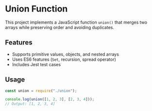 # Union Function

This project implements a JavaScript function `union()` that merges two arrays while preserving order and avoiding duplicates.

## Features
- Supports primitive values, objects, and nested arrays
- Uses ES6 features (`Set`, recursion, spread operator)
- Includes Jest test cases

## Usage

```js
const union = require("./union");

console.log(union([1, 2, 3], [2, 3, 4]));
// Output: [1, 2, 3, 4]
